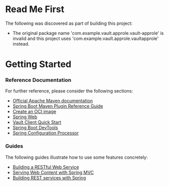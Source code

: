 # Read Me First
The following was discovered as part of building this project:

* The original package name 'com.example.vault.approle.vault-approle' is invalid and this project uses 'com.example.vault.approle.vaultapprole' instead.

# Getting Started

### Reference Documentation
For further reference, please consider the following sections:

* [Official Apache Maven documentation](https://maven.apache.org/guides/index.html)
* [Spring Boot Maven Plugin Reference Guide](https://docs.spring.io/spring-boot/docs/3.0.4/maven-plugin/reference/html/)
* [Create an OCI image](https://docs.spring.io/spring-boot/docs/3.0.4/maven-plugin/reference/html/#build-image)
* [Spring Web](https://docs.spring.io/spring-boot/docs/3.0.4/reference/htmlsingle/#web)
* [Vault Client Quick Start](https://docs.spring.io/spring-cloud-vault/docs/current/reference/html/#client-side-usage)
* [Spring Boot DevTools](https://docs.spring.io/spring-boot/docs/3.0.4/reference/htmlsingle/#using.devtools)
* [Spring Configuration Processor](https://docs.spring.io/spring-boot/docs/3.0.4/reference/htmlsingle/#appendix.configuration-metadata.annotation-processor)

### Guides
The following guides illustrate how to use some features concretely:

* [Building a RESTful Web Service](https://spring.io/guides/gs/rest-service/)
* [Serving Web Content with Spring MVC](https://spring.io/guides/gs/serving-web-content/)
* [Building REST services with Spring](https://spring.io/guides/tutorials/rest/)

